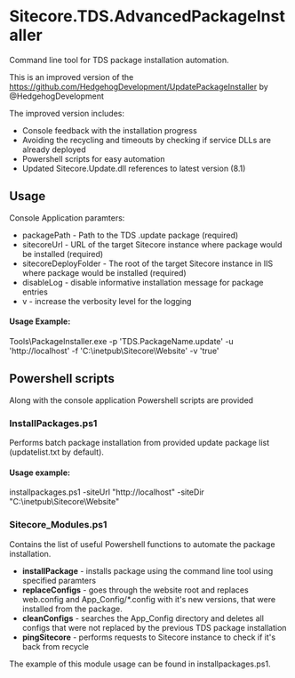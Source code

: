 # Sitecore.TDS.AdvancedPackageInstaller

Command line tool for TDS package installation automation.

This is an improved version of the https://github.com/HedgehogDevelopment/UpdatePackageInstaller by @HedgehogDevelopment

The improved version includes:

- Console feedback with the installation progress
- Avoiding the recycling and timeouts by checking if service DLLs are already deployed
- Powershell scripts for easy automation
- Updated Sitecore.Update.dll references to latest version (8.1)

## Usage

Console Application paramters:

- packagePath - Path to the TDS .update package (required)
- sitecoreUrl - URL of the target Sitecore instance where package would be installed (required)
- sitecoreDeployFolder - The root of the target Sitecore instance in IIS where package would be installed (required)
- disableLog - disable informative installation message for package entries
- v - increase the verbosity level for the logging

#### Usage Example:

Tools\PackageInstaller.exe -p 'TDS.PackageName.update' -u 'http://localhost' -f 'C:\inetpub\Sitecore\Website' -v 'true'


## Powershell scripts

Along with the console application Powershell scripts are provided

### InstallPackages.ps1

Performs batch package installation from provided update package list (updatelist.txt by default).

#### Usage example:
installpackages.ps1 -siteUrl "http://localhost" -siteDir "C:\inetpub\Sitecore\Website\"

### Sitecore_Modules.ps1

Contains the list of useful Powershell functions to automate the package installation.

- **installPackage** - installs package using the command line tool using specified paramters
- **replaceConfigs** - goes through the website root and replaces web.config and App_Config/*.config with it's new versions, that were installed from the package.
- **cleanConfigs** - searches the App_Config directory and deletes all configs that were not replaced by the previous TDS package installation
- **pingSitecore** - performs requests to Sitecore instance to check if it's back from recycle

The example of this module usage can be found in installpackages.ps1. 
